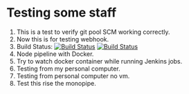 # Testing some staff

1. This is a test to verify git pool SCM working correctly.
2. Now this is for testing webhook.
3. Build Status: [![Build Status](http://104.199.77.116:8080/buildStatus/icon?job=instavote-jobs%2Finstavote-build)](http://104.199.77.116:8080/job/instavote-jobs/job/instavote-build/) [![Build Status](http://104.199.77.116:8080/buildStatus/icon?job=instavote-jobs%2Finstavote-test&subject=UnitTests)](http://104.199.77.116:8080/job/instavote-jobs/job/instavote-test/)
4. Node pipeline with Docker.
5. Try to watch docker container while running Jenkins jobs.
6. Testing from my personal computer.
7. Testing from personal computer no vm.
8. Test this rise the monopipe.
